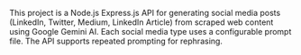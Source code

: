 <!-- Use this file to provide workspace-specific custom instructions to Copilot. For more details, visit https://code.visualstudio.com/docs/copilot/copilot-customization#_use-a-githubcopilotinstructionsmd-file -->

This project is a Node.js Express.js API for generating social media posts (LinkedIn, Twitter, Medium, LinkedIn Article) from scraped web content using Google Gemini AI. Each social media type uses a configurable prompt file. The API supports repeated prompting for rephrasing.
